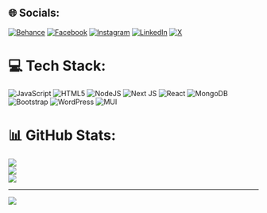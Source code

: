 
## 🌐 Socials:
[![Behance](https://img.shields.io/badge/Behance-1769ff?logo=behance&logoColor=white)](https://behance.net/mozhgan) [![Facebook](https://img.shields.io/badge/Facebook-%231877F2.svg?logo=Facebook&logoColor=white)](https://facebook.com/mozhganbonyadii) [![Instagram](https://img.shields.io/badge/Instagram-%23E4405F.svg?logo=Instagram&logoColor=white)](https://instagram.com/mozhganbonyadi) [![LinkedIn](https://img.shields.io/badge/LinkedIn-%230077B5.svg?logo=linkedin&logoColor=white)](https://linkedin.com/in/mozhganbonyadi) [![X](https://img.shields.io/badge/X-black.svg?logo=X&logoColor=white)](https://x.com/mozhganbonyadi) 

# 💻 Tech Stack:
![JavaScript](https://img.shields.io/badge/javascript-%23323330.svg?style=for-the-badge&logo=javascript&logoColor=%23F7DF1E) ![HTML5](https://img.shields.io/badge/html5-%23E34F26.svg?style=for-the-badge&logo=html5&logoColor=white) ![NodeJS](https://img.shields.io/badge/node.js-6DA55F?style=for-the-badge&logo=node.js&logoColor=white) ![Next JS](https://img.shields.io/badge/Next-black?style=for-the-badge&logo=next.js&logoColor=white) ![React](https://img.shields.io/badge/react-%2320232a.svg?style=for-the-badge&logo=react&logoColor=%2361DAFB) ![MongoDB](https://img.shields.io/badge/MongoDB-%234ea94b.svg?style=for-the-badge&logo=mongodb&logoColor=white) ![Bootstrap](https://img.shields.io/badge/bootstrap-%238511FA.svg?style=for-the-badge&logo=bootstrap&logoColor=white) ![WordPress](https://img.shields.io/badge/WordPress-%23117AC9.svg?style=for-the-badge&logo=WordPress&logoColor=white) ![MUI](https://img.shields.io/badge/MUI-%230081CB.svg?style=for-the-badge&logo=mui&logoColor=white)
# 📊 GitHub Stats:
![](https://github-readme-stats.vercel.app/api?username=mozhganbonyadi&theme=dark&hide_border=false&include_all_commits=false&count_private=false)<br/>
![](https://github-readme-streak-stats.herokuapp.com/?user=mozhganbonyadi&theme=dark&hide_border=false)<br/>
![](https://github-readme-stats.vercel.app/api/top-langs/?username=mozhganbonyadi&theme=dark&hide_border=false&include_all_commits=false&count_private=false&layout=compact)

---
[![](https://visitcount.itsvg.in/api?id=mozhganbonyadi&icon=0&color=0)](https://visitcount.itsvg.in)

<!-- Proudly created with GPRM ( https://gprm.itsvg.in ) -->
